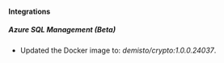 #### Integrations
##### Azure SQL Management (Beta)
- Updated the Docker image to: *demisto/crypto:1.0.0.24037*.
